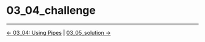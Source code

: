 # 03_04_challenge


<!-- FooterStart -->
---
[← 03_04: Using Pipes](../03_04_pipes/README.md) | [03_05_solution →](../03_06_solution/README.md)
<!-- FooterEnd -->
